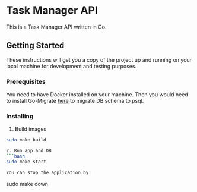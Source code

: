# Task Manager API

This is a Task Manager API written in Go.

## Getting Started

These instructions will get you a copy of the project up and running on your local machine for development and testing purposes.

### Prerequisites

You need to have Docker installed on your machine. Then you would need to install Go-Migrate [here](https://github.com/golang-migrate/migrate/tree/master/cmd/migrate) to migrate DB schema to psql.

### Installing

1. Build images
```bash
sudo make build

2. Run app and DB
```bash
sudo make start

You can stop the application by:
```
sudo make down